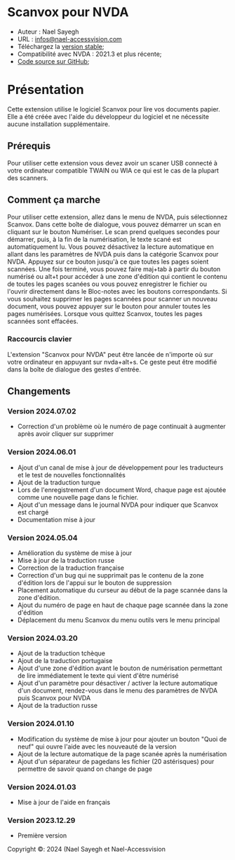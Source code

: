 # Scanvox pour NVDA

* Auteur : Nael Sayegh
* URL : [infos@nael-accessvision.com](mailto:infos@nael-accessvision.com)
* Téléchargez la [version stable][1];
* Compatibilité avec NVDA : 2021.3 et plus récente;
* [Code source sur GitHub][2];

# Présentation

Cette extension utilise le logiciel Scanvox pour lire vos documents papier. Elle a été créée avec l'aide du développeur du logiciel et ne nécessite aucune installation supplémentaire.

## Prérequis

Pour utiliser cette extension vous devez avoir un scaner USB connecté à votre ordinateur compatible TWAIN ou WIA ce qui est le cas de la plupart des scanners.

## Comment ça marche

Pour utiliser cette extension, allez dans le menu de NVDA, puis sélectionnez Scanvox. Dans cette boîte de dialogue, vous pouvez démarrer un scan en cliquant sur le bouton Numériser. Le scan prend quelques secondes pour démarrer, puis, à la fin de la numérisation, le texte scané est automatiquement lu. Vous pouvez désactivez la lecture automatique en allant dans les paramètres de NVDA puis dans la catégorie Scanvox pour NVDA. Appuyez sur ce bouton jusqu'à ce que toutes les pages soient scannées. Une fois terminé, vous pouvez faire maj+tab à partir du bouton numérisé ou alt+t pour accéder à une zone d'édition qui contient le contenu de toutes les pages scanées ou vous pouvez enregistrer le fichier ou l'ouvrir directement dans le Bloc-notes avec les boutons correspondants.
Si vous souhaitez supprimer les pages scannées pour scanner un nouveau document, vous pouvez appuyer sur le bouton pour annuler toutes les pages numérisées.
Lorsque vous quittez Scanvox, toutes les pages scannées sont effacées.

### Raccourcis clavier

L'extension "Scanvox pour NVDA" peut être lancée de n'importe où sur votre ordinateur en appuyant sur nvda+alt+s. Ce geste peut être modifié dans la boîte de dialogue des gestes d'entrée.

## Changements

### Version 2024.07.02

  * Correction d'un problème où le numéro de page continuait à augmenter après avoir cliquer sur supprimer

### Version 2024.06.01

  * Ajout d'un canal de mise à jour de développement pour les traducteurs et le test de nouvelles fonctionnalités
  * Ajout de la traduction turque
  * Lors de l'enregistrement d'un document Word, chaque page est ajoutée comme une nouvelle page dans le fichier.
  * Ajout d'un message dans le journal NVDA pour indiquer que Scanvox est chargé
  * Documentation mise à jour

### Version 2024.05.04

  * Amélioration du système de mise à jour
  * Mise à jour de la traduction russe
  * Correction de la traduction française
  * Correction d'un bug qui ne supprimait pas le contenu de la zone d'édition lors de l'appui sur le bouton de suppression
  * Placement automatique du curseur au début de la page scannée dans la zone d'édition.
  * Ajout du numéro de page en haut de chaque page scannée dans la zone d'édition
  * Déplacement du menu Scanvox du menu outils vers le menu principal

### Version 2024.03.20

  * Ajout de la traduction tchèque
  * Ajout de la traduction portugaise
  * Ajout d'une zone d'édition avant le bouton de numérisation permettant de lire immédiatement le texte qui vient d'être numérisé
  * Ajout d'un paramètre pour désactiver / activer la lecture automatique d'un document, rendez-vous dans le menu des paramètres de NVDA puis Scanvox pour NVDA
  * Ajout de la traduction russe

### Version 2024.01.10

  * Modification du système de mise à jour pour ajouter un bouton "Quoi de neuf" qui ouvre l'aide avec les nouveauté de la version
  * Ajout de la lecture automatique de la page scanée après la numérisation
  * Ajout d'un séparateur de pagedans les fichier (20 astérisques) pour permettre de savoir quand on change de page

### Version 2024.01.03

  * Mise à jour de l'aide en français

### Version 2023.12.29
  * Première version

Copyright ©: 2024 (Nael Sayegh et Nael-Accessvision

<!-- links section -->

[1]: https://github.com/Nael-Sayegh/scanvox-for-nvda/releases/download/2024.07.02/scanvox-2024.07.02.nvda-addon

[2]: https://github.com/Nael-Sayegh/scanvox-for-nvda
